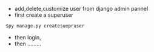 - add,delete,customize user from django admin pannel
- first create a superuser
```python
$py manage.py createsuepruser
```
- then login,
- then .........
